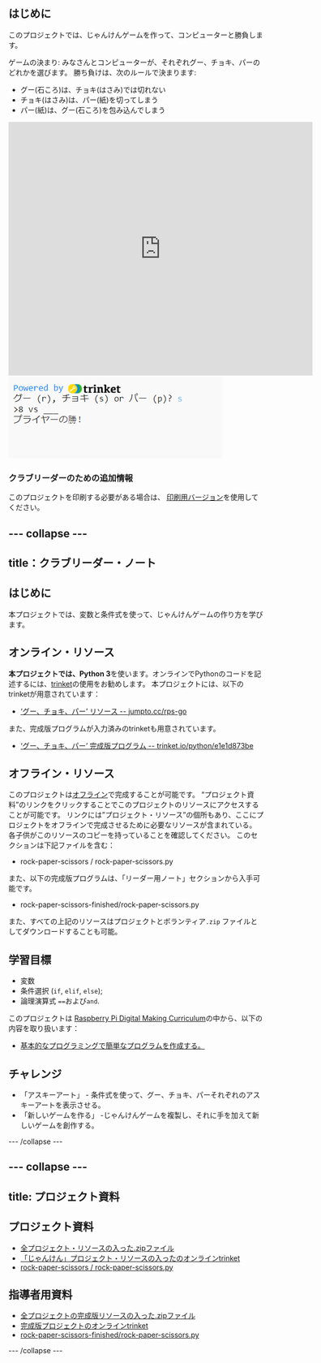 ## はじめに

このプロジェクトでは、じゃんけんゲームを作って、コンピューターと勝負します。

ゲームの決まり: みなさんとコンピューターが、それぞれグー、チョキ、パーのどれかを選びます。 勝ち負けは、次のルールで決まります:

* グー(石ころ)は、チョキ(はさみ)では切れない
* チョキ(はさみ)は、パー(紙)を切ってしまう
* パー(紙)は、グー(石ころ)を包み込んでしまう

<div class="trinket">
  <iframe src="https://trinket.io/embed/python/e1e1d873be?outputOnly=true&start=result" width="600" height="500" frameborder="0" marginwidth="0" marginheight="0" allowfullscreen>
  </iframe>
  <img src="images/rps-final.png">
</div>

### クラブリーダーのための追加情報

このプロジェクトを印刷する必要がある場合は、 [印刷用バージョン](https://projects.raspberrypi.org/en/projects/rock-paper-scissors/print)を使用してください。

## \--- collapse \---

## title：クラブリーダー・ノート

## はじめに

本プロジェクトでは、変数と条件式を使って、じゃんけんゲームの作り方を学びます。

## オンライン・リソース

**本プロジェクトでは、Python 3**を使います。オンラインでPythonのコードを記述するには、[trinket](https://trinket.io/)の使用をお勧めします。 本プロジェクトには、以下のtrinketが用意されています：

* [‘グー、チョキ、パー’ リソース -- jumpto.cc/rps-go](http://jumpto.cc/rps-go)

また、完成版プログラムが入力済みのtrinketも用意されています。

* [‘グー、チョキ、パー’ 完成版プログラム -- trinket.io/python/e1e1d873be](https://trinket.io/python/e1e1d873be)

## オフライン・リソース

このプロジェクトは[オフライン](https://www.codeclubprojects.org/en-GB/resources/python-working-offline/)で完成することが可能です。 “プロジェクト資料”のリンクをクリックすることでこのプロジェクトのリソースにアクセスすることが可能です。 リンクには”プロジェクト・リソース”の個所もあり、ここにプロジェクトをオフラインで完成させるために必要なリソースが含まれている。 各子供がこのリソースのコピーを持っていることを確認してください。 このセクションは下記ファイルを含む：

* rock-paper-scissors / rock-paper-scissors.py

また、以下の完成版プログラムは、「リーダー用ノート」セクションから入手可能です。

* rock-paper-scissors-finished/rock-paper-scissors.py

また、すべての上記のリソースはプロジェクトとボランティア`.zip` ファイルとしてダウンロードすることも可能。

## 学習目標

* 変数
* 条件選択 (`if`, `elif`, `else`); 
* 論理演算式 `==`および`and`.

このプロジェクトは [Raspberry Pi Digital Making Curriculum](http://rpf.io/curriculum)の中から、以下の内容を取り扱います：

* [基本的なプログラミングで簡単なプログラムを作成する。](https://www.raspberrypi.org/curriculum/programming/creator)

## チャレンジ

* 「アスキーアート」 - 条件式を使って、グー、チョキ、パーそれぞれのアスキーアートを表示させる。 
* 「新しいゲームを作る」 -じゃんけんゲームを複製し、それに手を加えて新しいゲームを創作する。 

\--- /collapse \---

## \--- collapse \---

## title: プロジェクト資料

## プロジェクト資料

* [全プロジェクト・リソースの入った.zipファイル](resources/rock-paper-scissors-project-resources.zip)
* [「じゃんけん」プロジェクト・リソースの入ったのオンラインtrinket](http://jumpto.cc/rps-go)
* [rock-paper-scissors / rock-paper-scissors.py](resources/rock-paper-scissors-rock-paper-scissors.py)

## 指導者用資料

* [全プロジェクトの完成版リソースの入った.zipファイル](resources/rock-paper-scissors-volunteer-resources.zip)
* [完成版プロジェクトのオンラインtrinket](https://trinket.io/python/e1e1d873be)
* [rock-paper-scissors-finished/rock-paper-scissors.py](resources/rock-paper-scissors-finished-rock-paper-scissors.py)

\--- /collapse \---